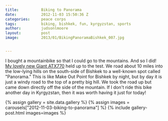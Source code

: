 ```yaml
---
title:			Biking to Panorama
date:			2012-11-03 15:50:36 Z
categories:		peace corps
tags:			biking, bishkek, fun, kyrgyzstan, sports
author:			judsonlmoore
layout:			post
image:			2013/01/BikingPanoramaBishkek_007.jpg


---
```


I bought a mountainbike so that I could go to the mountains. And so I did! [My lovely new ](https://www.judsonlmoore.com/life/giant-atx-770/)[Giant ATX770](https://www.judsonlmoore.com/life/giant-atx-770/) held up to the test. We road about 10 miles into the low-lying hills on the south-side of Bishkek to a well-known spot called "Panorama." This is like Make Out Point for Bishkek by night, but by day it is just a windy road to the top of a pretty big hill. We took the road up but came down directly off the side of the mountain. If I don't ride this bike another day in Kyrgyzstan, then it was worth having it just for today!

{% assign gallery = site.data.gallery %}
{% assign images = carousels["2012-11-03-biking-to-panorama"] %}
{% include gallery-post.html images=images %}
